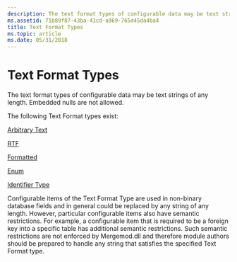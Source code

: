 ```yaml
---
description: The text format types of configurable data may be text strings of any length. Embedded nulls are not allowed.
ms.assetid: 71b89f87-43ba-41cd-a969-765d45da4ba4
title: Text Format Types
ms.topic: article
ms.date: 05/31/2018
---
```


# Text Format Types

The text format types of configurable data may be text strings of any length. Embedded nulls are not allowed.

The following Text Format types exist:

[Arbitrary Text](arbitrary-text-type.md)

[RTF](rtf-type.md)

[Formatted](formatted-type.md)

[Enum](enum-type.md)

[Identifier Type](identifier-type.md)

Configurable items of the Text Format Type are used in non-binary database fields and in general could be replaced by any string of any length. However, particular configurable items also have semantic restrictions. For example, a configurable item that is required to be a foreign key into a specific table has additional semantic restrictions. Such semantic restrictions are not enforced by Mergemod.dll and therefore module authors should be prepared to handle any string that satisfies the specified Text Format type.

 

 



